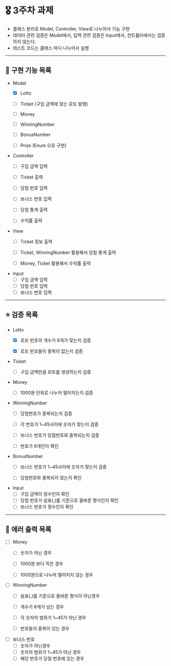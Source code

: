 # 🎖️ 3주차 과제
- 클래스 분리로 Model, Controller, View로 나누어서 기능 구현
- 데이터 관련 검증은 Model에서, 입력 관련 검증은 Input에서, 컨트롤러에서는 검증하지 않는다.
- 테스트 코드는 클래스 마다 나누어서 실행

---
## 🚀 구현 기능 목록

- Model 
  - [x] Lotto
  - [ ] Ticket (구입 금액에 맞는 로또 발행)
  - [ ] Money
  - [ ] WinningNumber
  - [ ] BonusNumber
  - [ ] Prize (Enum 으로 구현)


- Controller
  - [ ] 구입 금액 입력
  - [ ] Ticket 출력
  - [ ] 당첨 번호 입력
  - [ ] 보너스 번호 입력
  - [ ] 당첨 통계 출력
  - [ ] 수익률 출력


- View
  - [ ] Ticket 정보 출력
  - [ ] Ticket, WinningNumber 활용해서 당첨 통계 출력
  - [ ] Money, Ticket 활용해서 수익률 출력


- Input
  - [ ] 구입 금액 입력
  - [ ] 당첨 번호 입력
  - [ ] 보너스 번호 입력
    
---
## ⭐️ 검증 목록
- Lotto
  - [x] 로또 번호의 개수가 6개가 맞는지 검증
  - [x] 로또 번호들이 중복이 없는지 검증


- Ticket
  - [ ] 구입 금액만큼 로또를 생성하는지 검증
  

- Money
  - [ ] 1000원 단위로 나누어 떨어지는지 검증


- WinningNumber
  - [ ] 당첨번호가 중복되는지 검증
  - [ ] 각 번호가 1~45사이에 숫자가 맞는지 검증
  - [ ] 보너스 번호가 당첨번호와 중복되는지 검증
  - [ ] 번호가 6개인지 확인
  

- BonusNumber
  - [ ] 보너스 번호가 1~45사이에 숫자가 맞는지 검증
  - [ ] 당첨번호와 중복되지 않는지 확인


- Input
  - [ ] 구입 금액이 정수인지 확인
  - [ ] 당첨 번호가 쉼표(,)를 기준으로 올바른 형식인지 확인
  - [ ] 보너스 번호가 정수인지 확인

---
## 🚨 에러 출력 목록
- [ ] Money
    - [ ] 숫자가 아닌 경우
    - [ ] 1000원 보다 작은 경우
    - [ ] 1000원으로 나누어 떨어지지 않는 경우


- [ ] WinningNumber
    - [ ] 쉼표(,)를 기준으로 올바른 형식이 아닌경우
    - [ ] 개수가 6개가 넘는 경우
    - [ ] 각 숫자의 범위가 1~45가 아닌 경우
    - [ ] 번호들이 중복이 있는 경우


- [ ] 보너스 번호
    - [ ] 숫자가 아닌경우
    - [ ] 숫자의 범위가 1~45가 아닌 경우
    - [ ] 해당 번호가 당첨 번호에 있는 경우
